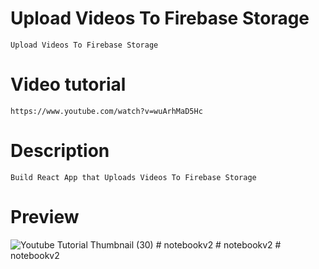 # Upload Videos To Firebase Storage

    Upload Videos To Firebase Storage

# Video tutorial

    https://www.youtube.com/watch?v=wuArhMaD5Hc

# Description

    Build React App that Uploads Videos To Firebase Storage

# Preview

![Youtube Tutorial Thumbnail (30)](https://user-images.githubusercontent.com/15134835/227016885-229f4c5e-8634-4d5d-9e0e-b802fab17cfc.png "Build React App that Uploads Videos To Firebase Storage")
#   n o t e b o o k v 2  
 #   n o t e b o o k v 2  
 #   n o t e b o o k v 2  
 